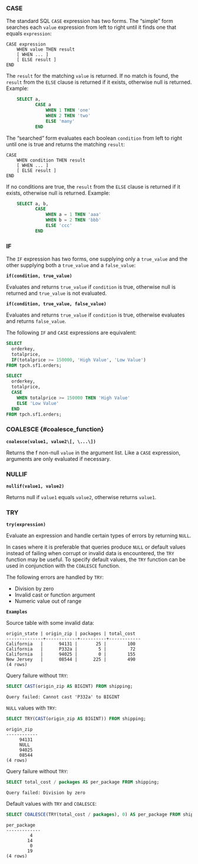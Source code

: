 ### CASE

The standard SQL `CASE` expression has two forms. The “simple” form searches each `value` expression from left to right until it finds one that equals `expression`:

```text
CASE expression
    WHEN value THEN result
    [ WHEN ... ]
    [ ELSE result ]
END
```

The `result` for the matching `value` is returned. If no match is found, the `result` from the `ELSE` clause is returned if it exists, otherwise null is returned. Example:

```sql
    SELECT a,
           CASE a
               WHEN 1 THEN 'one'
               WHEN 2 THEN 'two'
               ELSE 'many'
           END
```

The “searched” form evaluates each boolean `condition` from left to right until one is true and returns the matching `result`:

```text
CASE
    WHEN condition THEN result
    [ WHEN ... ]
    [ ELSE result ]
END
```

If no conditions are true, the `result` from the `ELSE` clause is returned if it exists, otherwise null is returned. Example:

```sql
    SELECT a, b,
           CASE
               WHEN a = 1 THEN 'aaa'
               WHEN b = 2 THEN 'bbb'
               ELSE 'ccc'
           END
```

### IF

The `IF` expression has two forms, one supplying only a `true_value` and the other supplying both a `true_value` and a `false_value`:

**`if(condition, true_value)`**

Evaluates and returns `true_value` if `condition` is true, otherwise null is returned and `true_value` is not evaluated.

**`if(condition, true_value, false_value)`**

Evaluates and returns `true_value` if `condition` is true, otherwise evaluates and returns `false_value`.

The following `IF` and `CASE` expressions are equivalent:

```sql
SELECT
  orderkey,
  totalprice,
  IF(totalprice >= 150000, 'High Value', 'Low Value')
FROM tpch.sf1.orders;
```

```sql
SELECT
  orderkey,
  totalprice,
  CASE
    WHEN totalprice >= 150000 THEN 'High Value'
    ELSE 'Low Value'
  END
FROM tpch.sf1.orders;
```

### COALESCE {#coalesce\_function}

**`coalesce(value1, value2\[, \...\])`**

Returns the f non-null `value` in the argument list. Like a `CASE` expression, arguments are only evaluated if necessary.

### NULLIF

**`nullif(value1, value2)`**

Returns null if `value1` equals `value2`, otherwise returns `value1`.

### TRY

**`try(expression)`**

Evaluate an expression and handle certain types of errors by returning `NULL`.

In cases where it is preferable that queries produce `NULL` or default values instead of failing when corrupt or invalid data is encountered, the `TRY` function may be useful. To specify default values, the `TRY` function can be used in conjunction with the `COALESCE` function.

The following errors are handled by `TRY`:

- Division by zero
- Invalid cast or function argument
- Numeric value out of range

**`Examples`**

Source table with some invalid data:

```text
origin_state | origin_zip | packages | total_cost
--------------+------------+----------+------------
California   |      94131 |       25 |        100
California   |      P332a |        5 |         72
California   |      94025 |        0 |        155
New Jersey   |      08544 |      225 |        490
(4 rows)
```

Query failure without `TRY`:

```sql
SELECT CAST(origin_zip AS BIGINT) FROM shipping;
```

```text
Query failed: Cannot cast 'P332a' to BIGINT
```

`NULL` values with `TRY`:

```sql
SELECT TRY(CAST(origin_zip AS BIGINT)) FROM shipping;
```

```text
origin_zip
------------
     94131
     NULL
     94025
     08544
(4 rows)
```

Query failure without `TRY`:

```sql
SELECT total_cost / packages AS per_package FROM shipping;
```

```text
Query failed: Division by zero
```

Default values with `TRY` and `COALESCE`:

```sql
SELECT COALESCE(TRY(total_cost / packages), 0) AS per_package FROM shipping;
```

```text
per_package
-------------
         4
        14
         0
        19
(4 rows)
```